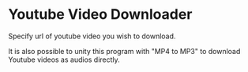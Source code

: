 # Youtube Video Downloader

Specify url of youtube video you wish to download.

It is also possible to unity this program with "MP4 to MP3" to download Youtube videos as audios directly.